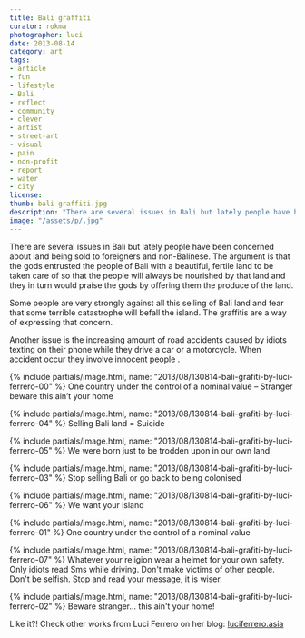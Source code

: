 ```yaml
---
title: Bali graffiti
curator: rokma
photographer: luci
date: 2013-08-14
category: art
tags:
- article
- fun
- lifestyle
- Bali
- reflect
- community
- clever
- artist
- street-art
- visual
- pain
- non-profit
- report
- water
- city
license:
thumb: bali-graffiti.jpg
description: "There are several issues in Bali but lately people have been concerned about land being sold to foreigners and non-Balinese. The argument is that the gods entrusted the people of Bali with a beautiful, fertile land to be taken care of so that the people will always be nourished by that land and they in turn would praise the gods by offering them the produce of the land."
image: "/assets/p/.jpg"
---
```

There are several issues in Bali but lately people have been concerned about land being sold to foreigners and non-Balinese. The argument is that the gods entrusted the people of Bali with a beautiful, fertile land to be taken care of so that the people will always be nourished by that land and they in turn would praise the gods by offering them the produce of the land.

Some people are very strongly against all this selling of Bali land and fear that some terrible catastrophe will befall the island. The graffitis are a way of expressing that concern.

Another issue is the increasing amount of road accidents caused by idiots texting on their phone while they drive a car or a motorcycle. When accident occur they involve innocent people .


{% include partials/image.html, name: "2013/08/130814-bali-grafiti-by-luci-ferrero-00" %}
One country under the control of a nominal value – Stranger beware this ain’t your home

{% include partials/image.html, name: "2013/08/130814-bali-grafiti-by-luci-ferrero-04" %}
Selling Bali land = Suicide

{% include partials/image.html, name: "2013/08/130814-bali-grafiti-by-luci-ferrero-05" %}
We were born just to be trodden upon in our own land

{% include partials/image.html, name: "2013/08/130814-bali-grafiti-by-luci-ferrero-03" %}
Stop selling Bali or go back to being colonised

{% include partials/image.html, name: "2013/08/130814-bali-grafiti-by-luci-ferrero-06" %}
We want your island

{% include partials/image.html, name: "2013/08/130814-bali-grafiti-by-luci-ferrero-01" %}
One country under the control of a nominal value

{% include partials/image.html, name: "2013/08/130814-bali-grafiti-by-luci-ferrero-07" %}
Whatever your religion wear a helmet for your own safety.
Only idiots read Sms while driving.
Don't make victims of other people.
Don't be selfish.
Stop and read your message, it is wiser.

{% include partials/image.html, name: "2013/08/130814-bali-grafiti-by-luci-ferrero-02" %}
Beware stranger... this ain't your home!

Like it?!
Check other works from Luci Ferrero on her blog: <a href="http://luciferrero.asia" title="check Luci's works on her blog!"  >luciferrero.asia</a>
